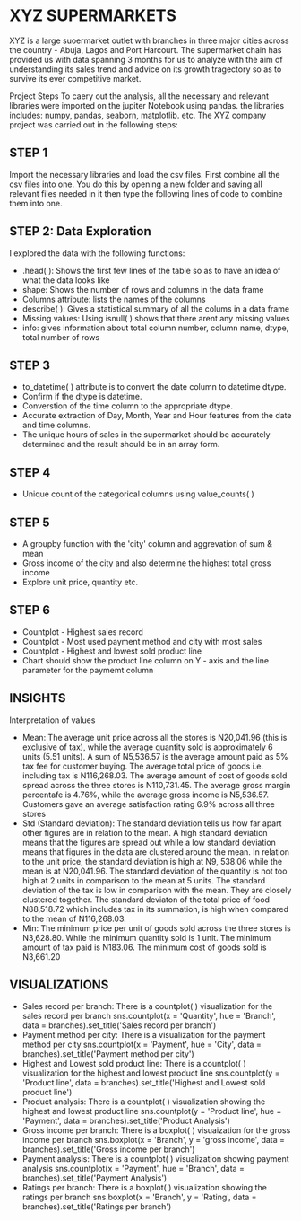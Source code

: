 # XYZ SUPERMARKETS
XYZ is a large suoermarket outlet with branches in three major cities across the country - Abuja, Lagos and Port Harcourt. The supermarket chain has provided us with data spanning 3 months for us to analyze with the aim of understanding its sales trend and advice on its growth tragectory so as to survive its ever competitive market.


Project Steps
To caery out the analysis, all the necessary and relevant libraries were imported on the jupiter Notebook using pandas. the libraries includes: numpy, pandas, seaborn, matplotlib. etc. The XYZ company project was carried out in the following steps:

## STEP 1
Import the necessary libraries and load the csv files. First combine all the csv files into one. You do this by opening a new folder and saving all relevant files needed in it then type the following lines of code to combine them into one.

## STEP 2: Data Exploration
I explored the data with the following functions:
- .head( ): Shows the first few lines of the table so as to have an idea of what the data looks like
- shape: Shows the number of rows and columns in the data frame
- Columns attribute: lists the names of the columns
- describe( ): Gives a statistical summary of all the colums in a data frame
- Missing values: Using isnull( ) shows that there arent any missing values
- info: gives information about total column number, column name, dtype, total number of rows

## STEP 3
- to_datetime( ) attribute is to convert the date column to datetime dtype.
- Confirm if the dtype is datetime.
- Converstion of the time column to the appropriate dtype.
- Accurate extraction of Day, Month, Year and Hour features from the date and time columns.
- The unique hours of sales in the supermarket should be accurately determined and the result should be in an array form.

## STEP 4
- Unique count of the categorical columns using value_counts( )

## STEP 5
- A groupby function with the 'city' column and aggrevation of sum & mean
- Gross income of the city and also determine the highest total gross income
- Explore unit price, quantity etc.

## STEP 6
- Countplot - Highest sales record
- Countplot - Most used payment method and city with most sales
- Countplot - Highest and lowest sold product line
- Chart should show the product line column on Y - axis and the line parameter for the paymemt column

## INSIGHTS
Interpretation of values
- Mean: The average unit price across all the stores is N20,041.96 (this is exclusive of tax), while the average quantity sold is approximately 6 units (5.51 units). A   sum of N5,536.57 is the average amount paid as 5% tax fee for customer buying. The average total price of goods i.e. including tax is N116,268.03. The average amount   of cost of goods sold spread across the three stores is N110,731.45. The average gross margin percentafe is 4.76%, while the average gross income is N5,536.57.         Customers gave an average satisfaction rating 6.9% across all three stores
- Std (Standard deviation): The standard deviation tells us how far apart other figures are in relation to the mean. A high standard deviation means that the figures     are spread out while a low standard deviation means that figures in the data are clustered around the mean. In relation to the unit price, the standard deviation is   high at N9, 538.06 while the mean is at N20,041.96. The standard deviation of the quantity is not too high at 2 units in comparison to the mean at 5 units. The         standard deviation of the tax is low in comparison with the mean. They are closely clustered together. The standard deviaton of the total price of food N88,518.72     which includes tax in its summation, is high when compared to the mean of N116,268.03.
- Min: The minimum price per unit of goods sold across the three stores is N3,628.80. While the minimum quantity sold is 1 unit. The minimum amount of tax paid is       N183.06. The minimum cost of goods sold is N3,661.20

## VISUALIZATIONS
- Sales record per branch: There is a countplot( ) visualization for the sales record per branch sns.countplot(x = 'Quantity', hue = 'Branch', data = branches).set_title('Sales record per branch')
- Payment method per city: There is a visualization for the payment method per city sns.countplot(x = 'Payment', hue = 'City', data = branches).set_title('Payment method per city') 
- Highest and Lowest sold product line: There is a countplot( )  visualization for the highest and lowest product line sns.countplot(y = 'Product line', data = branches).set_title('Highest and Lowest sold product line')
- Product analysis: There is a countplot( ) visualization showing the highest and lowest product line sns.countplot(y = 'Product line', hue = 'Payment', data = branches).set_title('Product Analysis')
- Gross income per branch: There is a boxplot( ) visuaization for the gross income per branch sns.boxplot(x = 'Branch', y = 'gross income', data = branches).set_title('Gross income per branch')
- Payment analysis: There is a countplot( ) visualization showing payment analysis sns.countplot(x = 'Payment', hue = 'Branch', data = branches).set_title('Payment Analysis')
- Ratings per branch: There is a boxplot( ) visualization showing the ratings per branch sns.boxplot(x = 'Branch', y = 'Rating', data = branches).set_title('Ratings per branch')

